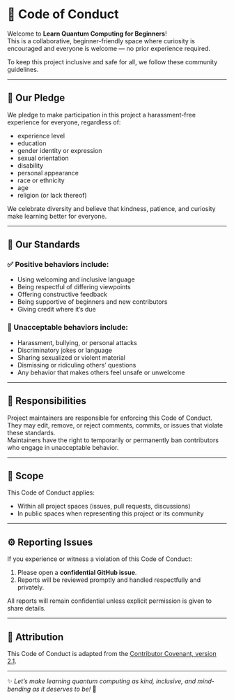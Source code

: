 # 🌈 Code of Conduct

Welcome to **Learn Quantum Computing for Beginners**!  
This is a collaborative, beginner-friendly space where curiosity is encouraged and everyone is welcome — no prior experience required.  

To keep this project inclusive and safe for all, we follow these community guidelines.

---

## 💬 Our Pledge

We pledge to make participation in this project a harassment-free experience for everyone, regardless of:

- experience level  
- education  
- gender identity or expression  
- sexual orientation  
- disability  
- personal appearance  
- race or ethnicity  
- age  
- religion (or lack thereof)

We celebrate diversity and believe that kindness, patience, and curiosity make learning better for everyone.

---

## 🤝 Our Standards

### ✅ Positive behaviors include:
- Using welcoming and inclusive language  
- Being respectful of differing viewpoints  
- Offering constructive feedback  
- Being supportive of beginners and new contributors  
- Giving credit where it’s due  

### 🚫 Unacceptable behaviors include:
- Harassment, bullying, or personal attacks  
- Discriminatory jokes or language  
- Sharing sexualized or violent material  
- Dismissing or ridiculing others’ questions  
- Any behavior that makes others feel unsafe or unwelcome  

---

## 🚦 Responsibilities

Project maintainers are responsible for enforcing this Code of Conduct.  
They may edit, remove, or reject comments, commits, or issues that violate these standards.  
Maintainers have the right to temporarily or permanently ban contributors who engage in unacceptable behavior.

---

## 🧭 Scope

This Code of Conduct applies:
- Within all project spaces (issues, pull requests, discussions)  
- In public spaces when representing this project or its community  

---

## ⚙️ Reporting Issues

If you experience or witness a violation of this Code of Conduct:
1. Please open a **confidential GitHub issue**.
2. Reports will be reviewed promptly and handled respectfully and privately.  

All reports will remain confidential unless explicit permission is given to share details.

---

## 🧡 Attribution

This Code of Conduct is adapted from the [Contributor Covenant, version 2.1](https://www.contributor-covenant.org/version/2/1/code_of_conduct.html).  

---

✨ *Let’s make learning quantum computing as kind, inclusive, and mind-bending as it deserves to be!* 🚀
